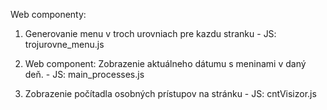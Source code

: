 
Web componenty:

1. Generovanie menu v troch urovniach pre kazdu stranku
			- JS: trojurovne_menu.js
      
2. Web component: Zobrazenie aktuálneho dátumu s meninami v daný deň.
			- JS: main_processes.js
      
3. Zobrazenie počítadla osobných prístupov na stránku
			- JS: cntVisizor.js
			


